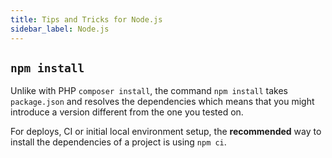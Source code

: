 ```yaml
---
title: Tips and Tricks for Node.js
sidebar_label: Node.js
---
```


## `npm install`

Unlike with PHP `composer install`, the command `npm install` takes `package.json` and resolves the dependencies which means that you might introduce a version different from the one you tested on.

For deploys, CI or initial local environment setup, the **recommended** way to install the dependencies of a project is using `npm ci`.
